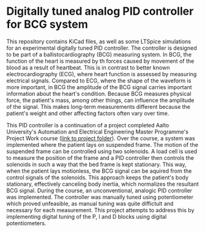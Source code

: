# Digitally tuned analog PID controller for BCG system

This repository contains KiCad files, as well as some LTSpice simulations for an experimental digitally tuned PID controller. The controller is designed to be part of a ballistocardiography (BCG) measuring system. In BCG, the function of the heart is measured by th forces caused by movement of the blood as a result of heartbeat. This is in contrast to better known electrocardiography (ECG), where heart function is assessed by measuring electrical signals. Compared to ECG, where the shape of the waveform is more important, in BCG the amplitude of the BCG signal carries important information about the heart's condition. Because BCG measures physical force, the patient's mass, among other things, can influence the amplitude of the signal. This makes long-term measurements different because the patient's weight and other affecting factors often vary over time. 

This PID controller is a continuation of a project completed Aalto University's Automation and Electrical Engineering Master Programme's Project Work course ([link to project folder](https://wiki.aalto.fi/display/AEEproject/Instrumentation+for+Ballistocardiography+2023?searchId=NLV66OIGJ)). Over the course, a system was implemented where the patient lays on suspended frame. The motion of the suspended frame can be controlled using two solenoids. A load cell is used to measure the position of the frame and a PID controller then controls the solenoids in such a way that the bed frame is kept stationary. This way, when the patient lays motionless, the BCG signal can be aquired from the control signals of the solenoids. This approach keeps the patient's body stationary, effectively canceling body inertia, which normalizes the resultant BCG signal. During the course, an unconventional, analogic PID controller was implemented. The controller was manually tuned using potentiometer which proved unfeasible, as manual tuning was quite diffictult and necessary for each measurement. This project attempts to address this by implementing digital tuning of the P, I and D blocks using digital potentiometers.
